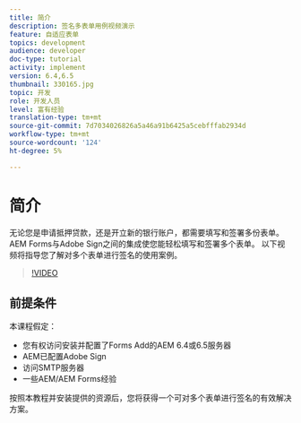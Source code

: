 ```yaml
---
title: 简介
description: 签名多表单用例视频演示
feature: 自适应表单
topics: development
audience: developer
doc-type: tutorial
activity: implement
version: 6.4,6.5
thumbnail: 330165.jpg
topic: 开发
role: 开发人员
level: 富有经验
translation-type: tm+mt
source-git-commit: 7d7034026826a5a46a91b6425a5cebfffab2934d
workflow-type: tm+mt
source-wordcount: '124'
ht-degree: 5%

---
```


# 简介

无论您是申请抵押贷款，还是开立新的银行账户，都需要填写和签署多份表单。 AEM Forms与Adobe Sign之间的集成使您能轻松填写和签署多个表单。
以下视频将指导您了解对多个表单进行签名的使用案例。

>[!VIDEO](https://video.tv.adobe.com/v/330165?quality=9&learn=on)

## 前提条件

本课程假定：

* 您有权访问安装并配置了Forms Add的AEM 6.4或6.5服务器
* AEM已配置Adobe Sign
* 访问SMTP服务器
* 一些AEM/AEM Forms经验

按照本教程并安装提供的资源后，您将获得一个可对多个表单进行签名的有效解决方案。